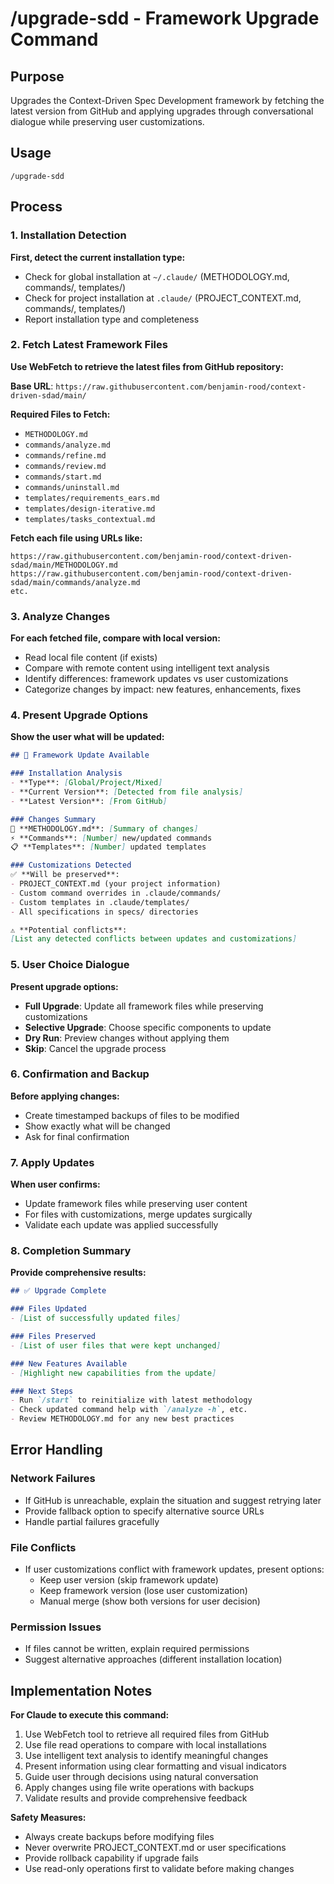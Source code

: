 # /upgrade-sdd - Framework Upgrade Command

## Purpose
Upgrades the Context-Driven Spec Development framework by fetching the latest version from GitHub and applying upgrades through conversational dialogue while preserving user customizations.

## Usage
```
/upgrade-sdd
```

## Process

### 1. Installation Detection
**First, detect the current installation type:**
- Check for global installation at `~/.claude/` (METHODOLOGY.md, commands/, templates/)
- Check for project installation at `.claude/` (PROJECT_CONTEXT.md, commands/, templates/)
- Report installation type and completeness

### 2. Fetch Latest Framework Files
**Use WebFetch to retrieve the latest files from GitHub repository:**

**Base URL**: `https://raw.githubusercontent.com/benjamin-rood/context-driven-sdad/main/`

**Required Files to Fetch:**
- `METHODOLOGY.md`
- `commands/analyze.md`
- `commands/refine.md` 
- `commands/review.md`
- `commands/start.md`
- `commands/uninstall.md`
- `templates/requirements_ears.md`
- `templates/design-iterative.md`
- `templates/tasks_contextual.md`

**Fetch each file using URLs like:**
```
https://raw.githubusercontent.com/benjamin-rood/context-driven-sdad/main/METHODOLOGY.md
https://raw.githubusercontent.com/benjamin-rood/context-driven-sdad/main/commands/analyze.md
etc.
```

### 3. Analyze Changes
**For each fetched file, compare with local version:**
- Read local file content (if exists)
- Compare with remote content using intelligent text analysis
- Identify differences: framework updates vs user customizations
- Categorize changes by impact: new features, enhancements, fixes

### 4. Present Upgrade Options
**Show the user what will be updated:**

```markdown
## 🔄 Framework Update Available

### Installation Analysis
- **Type**: [Global/Project/Mixed]
- **Current Version**: [Detected from file analysis]
- **Latest Version**: [From GitHub]

### Changes Summary
📝 **METHODOLOGY.md**: [Summary of changes]
⚡ **Commands**: [Number] new/updated commands
📋 **Templates**: [Number] updated templates

### Customizations Detected
✅ **Will be preserved**: 
- PROJECT_CONTEXT.md (your project information)
- Custom command overrides in .claude/commands/
- Custom templates in .claude/templates/
- All specifications in specs/ directories

⚠️ **Potential conflicts**:
[List any detected conflicts between updates and customizations]
```

### 5. User Choice Dialogue
**Present upgrade options:**
- **Full Upgrade**: Update all framework files while preserving customizations
- **Selective Upgrade**: Choose specific components to update
- **Dry Run**: Preview changes without applying them
- **Skip**: Cancel the upgrade process

### 6. Confirmation and Backup
**Before applying changes:**
- Create timestamped backups of files to be modified
- Show exactly what will be changed
- Ask for final confirmation

### 7. Apply Updates
**When user confirms:**
- Update framework files while preserving user content
- For files with customizations, merge updates surgically
- Validate each update was applied successfully

### 8. Completion Summary
**Provide comprehensive results:**
```markdown
## ✅ Upgrade Complete

### Files Updated
- [List of successfully updated files]

### Files Preserved  
- [List of user files that were kept unchanged]

### New Features Available
- [Highlight new capabilities from the update]

### Next Steps
- Run `/start` to reinitialize with latest methodology
- Check updated command help with `/analyze -h`, etc.
- Review METHODOLOGY.md for any new best practices
```

## Error Handling

### Network Failures
- If GitHub is unreachable, explain the situation and suggest retrying later
- Provide fallback option to specify alternative source URLs
- Handle partial failures gracefully

### File Conflicts
- If user customizations conflict with framework updates, present options:
  - Keep user version (skip framework update)
  - Keep framework version (lose user customization)  
  - Manual merge (show both versions for user decision)

### Permission Issues
- If files cannot be written, explain required permissions
- Suggest alternative approaches (different installation location)

## Implementation Notes

**For Claude to execute this command:**
1. Use WebFetch tool to retrieve all required files from GitHub
2. Use file read operations to compare with local installations
3. Use intelligent text analysis to identify meaningful changes
4. Present information using clear formatting and visual indicators
5. Guide user through decisions using natural conversation
6. Apply changes using file write operations with backups
7. Validate results and provide comprehensive feedback

**Safety Measures:**
- Always create backups before modifying files
- Never overwrite PROJECT_CONTEXT.md or user specifications
- Provide rollback capability if upgrade fails
- Use read-only operations first to validate before making changes
